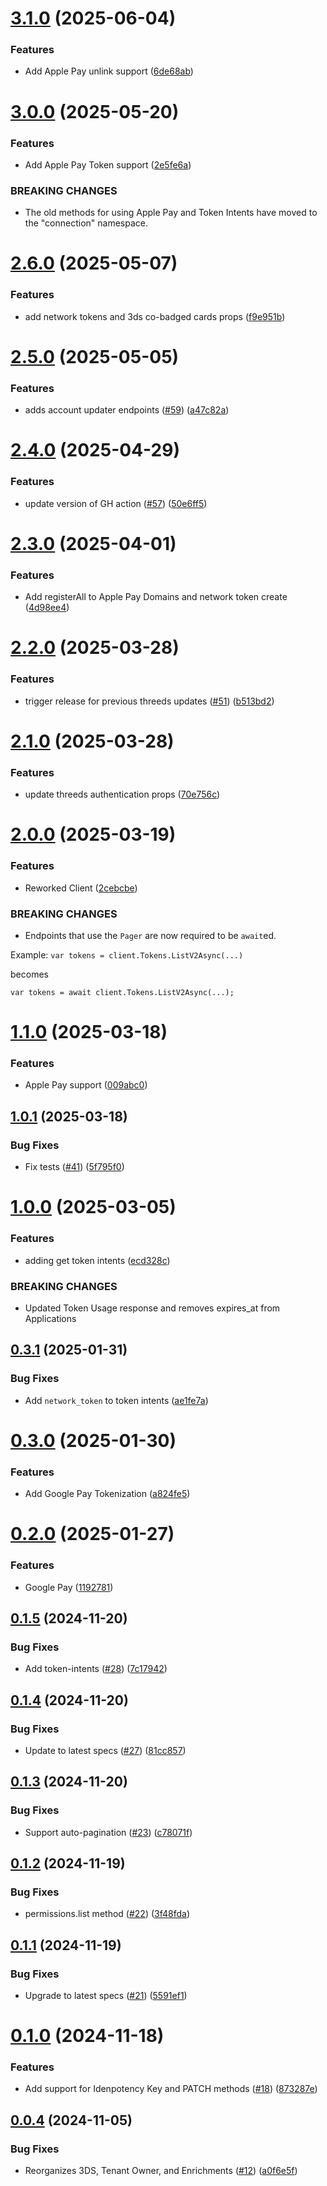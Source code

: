 # [3.1.0](https://github.com/Basis-Theory/dotnet-sdk/compare/v3.0.0...v3.1.0) (2025-06-04)


### Features

* Add Apple Pay unlink support ([6de68ab](https://github.com/Basis-Theory/dotnet-sdk/commit/6de68ab2750e080c10edc151bc0ac008f5910db3))

# [3.0.0](https://github.com/Basis-Theory/dotnet-sdk/compare/v2.6.0...v3.0.0) (2025-05-20)


### Features

* Add Apple Pay Token support ([2e5fe6a](https://github.com/Basis-Theory/dotnet-sdk/commit/2e5fe6ae8acb89219f5a018f12f01e8c3bf61f99))


### BREAKING CHANGES

* The old methods for using Apple Pay and Token Intents have moved to the "connection" namespace.

# [2.6.0](https://github.com/Basis-Theory/dotnet-sdk/compare/v2.5.0...v2.6.0) (2025-05-07)


### Features

* add network tokens and 3ds co-badged cards props ([f9e951b](https://github.com/Basis-Theory/dotnet-sdk/commit/f9e951beea3ed2a3ce6b37f0d136a3c5097a9ec2))

# [2.5.0](https://github.com/Basis-Theory/dotnet-sdk/compare/v2.4.0...v2.5.0) (2025-05-05)


### Features

* adds account updater endpoints ([#59](https://github.com/Basis-Theory/dotnet-sdk/issues/59)) ([a47c82a](https://github.com/Basis-Theory/dotnet-sdk/commit/a47c82a22891d0a2d8d521ab584ad9b5e267a35c))

# [2.4.0](https://github.com/Basis-Theory/dotnet-sdk/compare/v2.3.0...v2.4.0) (2025-04-29)


### Features

* update version of GH action ([#57](https://github.com/Basis-Theory/dotnet-sdk/issues/57)) ([50e6ff5](https://github.com/Basis-Theory/dotnet-sdk/commit/50e6ff530fe6b1b0c26925f1ea167cf20c41d870))

# [2.3.0](https://github.com/Basis-Theory/dotnet-sdk/compare/v2.2.0...v2.3.0) (2025-04-01)


### Features

* Add registerAll to Apple Pay Domains and network token create ([4d98ee4](https://github.com/Basis-Theory/dotnet-sdk/commit/4d98ee4ea52d494bca63753698f37d67e040e0f4))

# [2.2.0](https://github.com/Basis-Theory/dotnet-sdk/compare/v2.1.0...v2.2.0) (2025-03-28)


### Features

* trigger release for previous threeds updates ([#51](https://github.com/Basis-Theory/dotnet-sdk/issues/51)) ([b513bd2](https://github.com/Basis-Theory/dotnet-sdk/commit/b513bd22d912463b03786b57e6bf7f7f14d77fd9))

# [2.1.0](https://github.com/Basis-Theory/dotnet-sdk/compare/v2.0.0...v2.1.0) (2025-03-28)


### Features

* update threeds authentication props ([70e756c](https://github.com/Basis-Theory/dotnet-sdk/commit/70e756c8e16ad641b59cac84103026a3adc167a5))

# [2.0.0](https://github.com/Basis-Theory/dotnet-sdk/compare/v1.1.0...v2.0.0) (2025-03-19)


### Features

* Reworked Client ([2cebcbe](https://github.com/Basis-Theory/dotnet-sdk/commit/2cebcbef4cdef93d8bb6551190f59677b70aed8a))


### BREAKING CHANGES

* Endpoints that use the `Pager` are now required to be `await`ed.

Example:
`var tokens = client.Tokens.ListV2Async(...)`

becomes

`var tokens = await client.Tokens.ListV2Async(...);`

# [1.1.0](https://github.com/Basis-Theory/dotnet-sdk/compare/v1.0.1...v1.1.0) (2025-03-18)


### Features

* Apple Pay support ([009abc0](https://github.com/Basis-Theory/dotnet-sdk/commit/009abc01e426e4c64f66fd357acf122777f910d8))

## [1.0.1](https://github.com/Basis-Theory/dotnet-sdk/compare/v1.0.0...v1.0.1) (2025-03-18)


### Bug Fixes

* Fix tests ([#41](https://github.com/Basis-Theory/dotnet-sdk/issues/41)) ([5f795f0](https://github.com/Basis-Theory/dotnet-sdk/commit/5f795f08fe0a650edb90342303d369d18a3a6ad5))

# [1.0.0](https://github.com/Basis-Theory/dotnet-sdk/compare/v0.3.1...v1.0.0) (2025-03-05)


### Features

* adding get token intents ([ecd328c](https://github.com/Basis-Theory/dotnet-sdk/commit/ecd328cc4c7889ee8328fd3f92228e79e605c545))


### BREAKING CHANGES

* Updated Token Usage response and removes expires_at from Applications

## [0.3.1](https://github.com/Basis-Theory/dotnet-sdk/compare/v0.3.0...v0.3.1) (2025-01-31)


### Bug Fixes

* Add `network_token` to token intents ([ae1fe7a](https://github.com/Basis-Theory/dotnet-sdk/commit/ae1fe7acb8f1e40ae53d3a53203458b469b443c7))

# [0.3.0](https://github.com/Basis-Theory/dotnet-sdk/compare/v0.2.0...v0.3.0) (2025-01-30)


### Features

* Add Google Pay Tokenization ([a824fe5](https://github.com/Basis-Theory/dotnet-sdk/commit/a824fe556df9fb541286cdcf6a1b014fc39260f6))

# [0.2.0](https://github.com/Basis-Theory/dotnet-sdk/compare/v0.1.5...v0.2.0) (2025-01-27)


### Features

* Google Pay ([1192781](https://github.com/Basis-Theory/dotnet-sdk/commit/11927817cfc6c073c64db19e6baaeec6e704872e))

## [0.1.5](https://github.com/Basis-Theory/dotnet-sdk/compare/v0.1.4...v0.1.5) (2024-11-20)


### Bug Fixes

* Add token-intents ([#28](https://github.com/Basis-Theory/dotnet-sdk/issues/28)) ([7c17942](https://github.com/Basis-Theory/dotnet-sdk/commit/7c17942da3d1d9c902de8f1ee45b6493fd777f65))

## [0.1.4](https://github.com/Basis-Theory/dotnet-sdk/compare/v0.1.3...v0.1.4) (2024-11-20)


### Bug Fixes

* Update to latest specs ([#27](https://github.com/Basis-Theory/dotnet-sdk/issues/27)) ([81cc857](https://github.com/Basis-Theory/dotnet-sdk/commit/81cc857db3d36d2d5f6ab0617b3112a1a1e47d3f))

## [0.1.3](https://github.com/Basis-Theory/dotnet-sdk/compare/v0.1.2...v0.1.3) (2024-11-20)


### Bug Fixes

* Support auto-pagination ([#23](https://github.com/Basis-Theory/dotnet-sdk/issues/23)) ([c78071f](https://github.com/Basis-Theory/dotnet-sdk/commit/c78071fe60c4bae731613eb5ba81451f2a341623))

## [0.1.2](https://github.com/Basis-Theory/dotnet-sdk/compare/v0.1.1...v0.1.2) (2024-11-19)


### Bug Fixes

* permissions.list method ([#22](https://github.com/Basis-Theory/dotnet-sdk/issues/22)) ([3f48fda](https://github.com/Basis-Theory/dotnet-sdk/commit/3f48fda2a18a56376669c162ad0307e2611e4206))

## [0.1.1](https://github.com/Basis-Theory/dotnet-sdk/compare/v0.1.0...v0.1.1) (2024-11-19)


### Bug Fixes

* Upgrade to latest specs ([#21](https://github.com/Basis-Theory/dotnet-sdk/issues/21)) ([5591ef1](https://github.com/Basis-Theory/dotnet-sdk/commit/5591ef1a68f814a8f7a5f9399c1af5e5e1b40381))

# [0.1.0](https://github.com/Basis-Theory/dotnet-sdk/compare/v0.0.4...v0.1.0) (2024-11-18)


### Features

* Add support for Idenpotency Key and PATCH methods ([#18](https://github.com/Basis-Theory/dotnet-sdk/issues/18)) ([873287e](https://github.com/Basis-Theory/dotnet-sdk/commit/873287e30ece92bed440a1061510289fd60993da))

## [0.0.4](https://github.com/Basis-Theory/dotnet-sdk/compare/v0.0.3...v0.0.4) (2024-11-05)


### Bug Fixes

* Reorganizes 3DS, Tenant Owner, and Enrichments ([#12](https://github.com/Basis-Theory/dotnet-sdk/issues/12)) ([a0f6e5f](https://github.com/Basis-Theory/dotnet-sdk/commit/a0f6e5f83a9098137139059b9ac36f58dac53af4))

